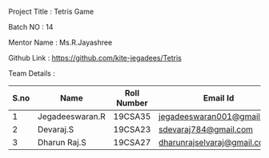 Project Title : Tetris Game

Batch NO : 14

Mentor Name : Ms.R.Jayashree

Github Link : https://github.com/kite-jegadees/Tetris

Team Details :

| S.no  | Name  | Roll Number  | Email Id  |
|-------|-------|--------------|-----------|
| 1  | Jegadeeswaran.R  | 19CSA35  | jegadeeswaran001@gmail.com  |
| 2 | Devaraj.S  | 19CSA23  | sdevaraj784@gmail.com  |
| 3  | Dharun Raj.S  | 19CSA27  | dharunrajselvaraj@gmail.com  |
